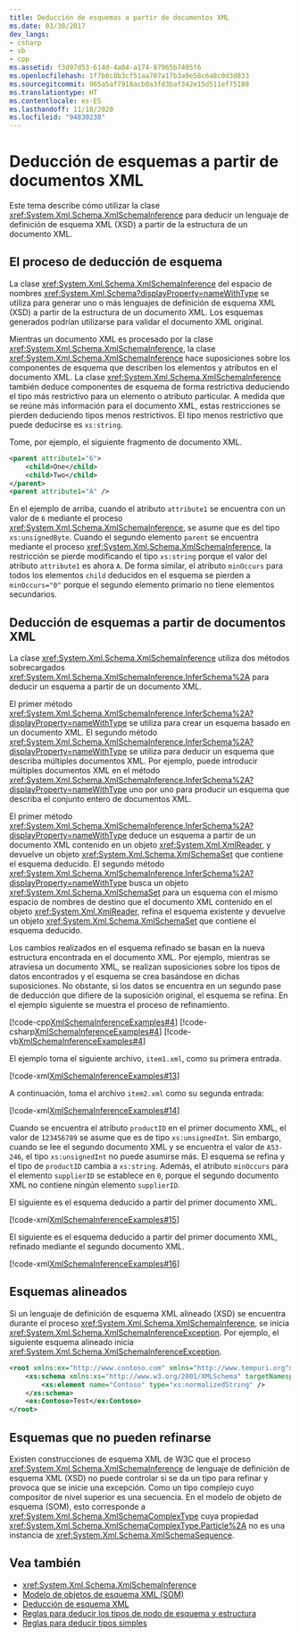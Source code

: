 ```yaml
---
title: Deducción de esquemas a partir de documentos XML
ms.date: 03/30/2017
dev_langs:
- csharp
- vb
- cpp
ms.assetid: f3d97d53-614d-4a04-a174-87965b7405f6
ms.openlocfilehash: 1f7b8c8b3cf51aa707a17b3a9e58c6a8c0d3d833
ms.sourcegitcommit: 965a5af7918acb0a3fd3baf342e15d511ef75188
ms.translationtype: HT
ms.contentlocale: es-ES
ms.lasthandoff: 11/18/2020
ms.locfileid: "94830238"
---
```

# <a name="inferring-schemas-from-xml-documents"></a>Deducción de esquemas a partir de documentos XML
Este tema describe cómo utilizar la clase <xref:System.Xml.Schema.XmlSchemaInference> para deducir un lenguaje de definición de esquema XML (XSD) a partir de la estructura de un documento XML.  
  
## <a name="the-schema-inference-process"></a>El proceso de deducción de esquema  
 La clase <xref:System.Xml.Schema.XmlSchemaInference> del espacio de nombres <xref:System.Xml.Schema?displayProperty=nameWithType> se utiliza para generar uno o más lenguajes de definición de esquema XML (XSD) a partir de la estructura de un documento XML. Los esquemas generados podrían utilizarse para validar el documento XML original.  
  
 Mientras un documento XML es procesado por la clase <xref:System.Xml.Schema.XmlSchemaInference>, la clase <xref:System.Xml.Schema.XmlSchemaInference> hace suposiciones sobre los componentes de esquema que describen los elementos y atributos en el documento XML. La clase <xref:System.Xml.Schema.XmlSchemaInference> también deduce componentes de esquema de forma restrictiva deduciendo el tipo más restrictivo para un elemento o atributo particular. A medida que se reúne más información para el documento XML, estas restricciones se pierden deduciendo tipos menos restrictivos. El tipo menos restrictivo que puede deducirse es `xs:string`.  
  
 Tome, por ejemplo, el siguiente fragmento de documento XML.  
  
```xml  
<parent attribute1="6">  
    <child>One</child>  
    <child>Two</child>  
</parent>  
<parent attribute1="A" />
```  
  
 En el ejemplo de arriba, cuando el atributo `attribute1` se encuentra con un valor de `6` mediante el proceso <xref:System.Xml.Schema.XmlSchemaInference>, se asume que es del tipo `xs:unsignedByte`. Cuando el segundo elemento `parent` se encuentra mediante el proceso <xref:System.Xml.Schema.XmlSchemaInference>, la restricción se pierde modificando el tipo `xs:string` porque el valor del atributo `attribute1` es ahora `A`. De forma similar, el atributo `minOccurs` para todos los elementos `child` deducidos en el esquema se pierden a `minOccurs="0"` porque el segundo elemento primario no tiene elementos secundarios.  
  
## <a name="inferring-schemas-from-xml-documents"></a>Deducción de esquemas a partir de documentos XML  
 La clase <xref:System.Xml.Schema.XmlSchemaInference> utiliza dos métodos sobrecargados <xref:System.Xml.Schema.XmlSchemaInference.InferSchema%2A> para deducir un esquema a partir de un documento XML.  
  
 El primer método <xref:System.Xml.Schema.XmlSchemaInference.InferSchema%2A?displayProperty=nameWithType> se utiliza para crear un esquema basado en un documento XML. El segundo método <xref:System.Xml.Schema.XmlSchemaInference.InferSchema%2A?displayProperty=nameWithType> se utiliza para deducir un esquema que describa múltiples documentos XML. Por ejemplo, puede introducir múltiples documentos XML en el método <xref:System.Xml.Schema.XmlSchemaInference.InferSchema%2A?displayProperty=nameWithType> uno por uno para producir un esquema que describa el conjunto entero de documentos XML.  
  
 El primer método <xref:System.Xml.Schema.XmlSchemaInference.InferSchema%2A?displayProperty=nameWithType> deduce un esquema a partir de un documento XML contenido en un objeto <xref:System.Xml.XmlReader>, y devuelve un objeto <xref:System.Xml.Schema.XmlSchemaSet> que contiene el esquema deducido. El segundo método <xref:System.Xml.Schema.XmlSchemaInference.InferSchema%2A?displayProperty=nameWithType> busca un objeto <xref:System.Xml.Schema.XmlSchemaSet> para un esquema con el mismo espacio de nombres de destino que el documento XML contenido en el objeto <xref:System.Xml.XmlReader>, refina el esquema existente y devuelve un objeto <xref:System.Xml.Schema.XmlSchemaSet> que contiene el esquema deducido.  
  
 Los cambios realizados en el esquema refinado se basan en la nueva estructura encontrada en el documento XML. Por ejemplo, mientras se atraviesa un documento XML, se realizan suposiciones sobre los tipos de datos encontrados y el esquema se crea basándose en dichas suposiciones. No obstante, si los datos se encuentra en un segundo pase de deducción que difiere de la suposición original, el esquema se refina. En el ejemplo siguiente se muestra el proceso de refinamiento.  
  
 [!code-cpp[XmlSchemaInferenceExamples#4](../../../../samples/snippets/cpp/VS_Snippets_Data/XmlSchemaInferenceExamples/CPP/XmlSchemaInferenceExamples.cpp#4)]
 [!code-csharp[XmlSchemaInferenceExamples#4](../../../../samples/snippets/csharp/VS_Snippets_Data/XmlSchemaInferenceExamples/CS/XmlSchemaInferenceExamples.cs#4)]
 [!code-vb[XmlSchemaInferenceExamples#4](../../../../samples/snippets/visualbasic/VS_Snippets_Data/XmlSchemaInferenceExamples/VB/XmlSchemaInferenceExamples.vb#4)]  
  
 El ejemplo toma el siguiente archivo, `item1.xml`, como su primera entrada.  
  
 [!code-xml[XmlSchemaInferenceExamples#13](../../../../samples/snippets/xml/VS_Snippets_Data/XmlSchemaInferenceExamples/XML/item1.xml#13)]  
  
 A continuación, toma el archivo `item2.xml` como su segunda entrada:  
  
 [!code-xml[XmlSchemaInferenceExamples#14](../../../../samples/snippets/xml/VS_Snippets_Data/XmlSchemaInferenceExamples/XML/item2.xml#14)]  
  
 Cuando se encuentra el atributo `productID` en el primer documento XML, el valor de `123456789` se asume que es de tipo `xs:unsignedInt`. Sin embargo, cuando se lee el segundo documento XML y se encuentra el valor de `A53-246`, el tipo `xs:unsignedInt` no puede asumirse más. El esquema se refina y el tipo de `productID` cambia a `xs:string`. Además, el atributo `minOccurs` para el elemento `supplierID` se establece en `0`, porque el segundo documento XML no contiene ningún elemento `supplierID`.  
  
 El siguiente es el esquema deducido a partir del primer documento XML.  
  
 [!code-xml[XmlSchemaInferenceExamples#15](../../../../samples/snippets/xml/VS_Snippets_Data/XmlSchemaInferenceExamples/XML/InferSchema1.xml#15)]  
  
 El siguiente es el esquema deducido a partir del primer documento XML, refinado mediante el segundo documento XML.  
  
 [!code-xml[XmlSchemaInferenceExamples#16](../../../../samples/snippets/xml/VS_Snippets_Data/XmlSchemaInferenceExamples/XML/InferSchema2.xml#16)]  
  
## <a name="inline-schemas"></a>Esquemas alineados  
 Si un lenguaje de definición de esquema XML alineado (XSD) se encuentra durante el proceso <xref:System.Xml.Schema.XmlSchemaInference>, se inicia <xref:System.Xml.Schema.XmlSchemaInferenceException>. Por ejemplo, el siguiente esquema alineado inicia <xref:System.Xml.Schema.XmlSchemaInferenceException>.  
  
```xml  
<root xmlns:ex="http://www.contoso.com" xmlns="http://www.tempuri.org">  
    <xs:schema xmlns:xs="http://www.w3.org/2001/XMLSchema" targetNamespace="http://www.contoso.com">  
        <xs:element name="Contoso" type="xs:normalizedString" />  
    </xs:schema>  
    <ex:Contoso>Test</ex:Contoso>  
</root>  
```  
  
## <a name="schemas-that-cannot-be-refined"></a>Esquemas que no pueden refinarse  
 Existen construcciones de esquema XML de W3C que el proceso <xref:System.Xml.Schema.XmlSchemaInference> de lenguaje de definición de esquema XML (XSD) no puede controlar si se da un tipo para refinar y provoca que se inicie una excepción. Como un tipo complejo cuyo compositor de nivel superior es una secuencia. En el modelo de objeto de esquema (SOM), esto corresponde a <xref:System.Xml.Schema.XmlSchemaComplexType> cuya propiedad <xref:System.Xml.Schema.XmlSchemaComplexType.Particle%2A> no es una instancia de <xref:System.Xml.Schema.XmlSchemaSequence>.  
  
## <a name="see-also"></a>Vea también

- <xref:System.Xml.Schema.XmlSchemaInference>
- [Modelo de objetos de esquema XML (SOM)](xml-schema-object-model-som.md)
- [Deducción de esquema XML](inferring-an-xml-schema.md)
- [Reglas para deducir los tipos de nodo de esquema y estructura](rules-for-inferring-schema-node-types-and-structure.md)
- [Reglas para deducir tipos simples](rules-for-inferring-simple-types.md)
